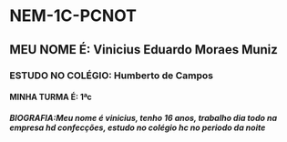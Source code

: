 # NEM-1C-PCNOT
## MEU NOME É: Vinicius Eduardo Moraes Muniz
### ESTUDO NO COLÉGIO: Humberto de Campos
#### MINHA TURMA É: 1ªc 
##### BIOGRAFIA:Meu nome é vinicius, tenho 16 anos, trabalho dia todo na empresa hd confecções, estudo no colégio hc no periodo da noite
